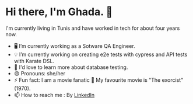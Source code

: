 # Hi there, I'm Ghada. 👋

I'm currently living in Tunis and have worked in tech for about four years now.

- 🖥 I’m currently working as a Sotware QA Engineer.
- 💡 I’m currently working on creating e2e tests with cypress and API tests with Karate DSL. 
- 📖 I'd love to learn more about database testing.
- 😄 Pronouns: she/her
- ⚡ Fun fact: I am a movie fanatic 🎥 My favourite movie is "The exorcist" (1970).
- 📫 How to reach me : By [LinkedIn](https://www.linkedin.com/in/ghada-ayari-4789a5b9/)

<!---
Ghada-1992/Ghada-1992 is a ✨ special ✨ repository because its `README.md` (this file) appears on your GitHub profile.
You can click the Preview link to take a look at your changes.
--->

